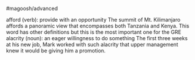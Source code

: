 #magoosh/advanced

afford (verb): provide with an opportunity 
The summit of Mt. Kilimanjaro affords a panoramic view that encompasses both Tanzania and Kenya. 
This word has other definitions but this is the most important one for the GRE 
alacrity (noun): an eager willingness to do something 
The first three weeks at his new job, Mark worked with such alacrity that upper management knew it 
would be giving him a promotion. 
